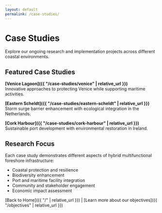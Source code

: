 ```yaml
---
layout: default
permalink: /case-studies/
---
```


# Case Studies

Explore our ongoing research and implementation projects across different coastal environments.

## Featured Case Studies

**[Venice Lagoon]({{ "/case-studies/venice" | relative_url }})**  
Innovative approaches to protecting Venice while supporting maritime activities.

**[Eastern Scheldt]({{ "/case-studies/eastern-scheldt" | relative_url }})**  
Storm surge barrier enhancement with ecological integration in the Netherlands.

**[Cork Harbour]({{ "/case-studies/cork-harbour" | relative_url }})**  
Sustainable port development with environmental restoration in Ireland.

## Research Focus

Each case study demonstrates different aspects of hybrid multifunctional foreshore infrastructure:

- Coastal protection and resilience
- Biodiversity enhancement
- Port and maritime facility integration
- Community and stakeholder engagement
- Economic impact assessment

[Back to Home]({{ "/" | relative_url }}) | [Learn more about our objectives]({{ "/objectives" | relative_url }})